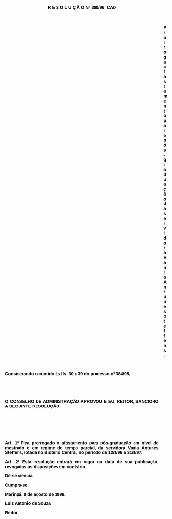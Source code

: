 <BODY TEXT="#000000">

<B><FONT FACE="Arial"><P ALIGN="CENTER">R E S O L U &Ccedil; &Atilde; O Nº 390/96  CAD</P>
<P ALIGN="CENTER"></P>
<P ALIGN="CENTER">&nbsp;</P><DIR>
<DIR>
<DIR>
<DIR>
<DIR>
<DIR>
<DIR>
<DIR>
<DIR>
<DIR>
<DIR>
<DIR>
<DIR>

<P ALIGN="JUSTIFY">Prorroga afastamento para p&oacute;s-gradua&ccedil;&atilde;o da servidora Vania Antunes Steffens.</P>
<P ALIGN="CENTER"></P>
</B><P ALIGN="CENTER">&nbsp;</P></DIR>
</DIR>
</DIR>
</DIR>
</DIR>
</DIR>
</DIR>
</DIR>
</DIR>
</DIR>
</DIR>
</DIR>
</DIR>

<P ALIGN="JUSTIFY">Considerando o contido &agrave;s fls. 30 a 39 do processo nº 384/95,</P>
<P ALIGN="JUSTIFY"></P>
<P ALIGN="JUSTIFY">&nbsp;</P>
<P ALIGN="JUSTIFY">&nbsp;</P>
<B><P ALIGN="JUSTIFY">O CONSELHO DE ADMINISTRA&Ccedil;&Atilde;O APROVOU E EU, REITOR, SANCIONO A SEGUINTE RESOLU&Ccedil;&Atilde;O:</P>
<P ALIGN="JUSTIFY"></P>
</B><P ALIGN="JUSTIFY">&nbsp;</P>
<P ALIGN="JUSTIFY">&nbsp;</P>
<P ALIGN="JUSTIFY">&nbsp;</P>
<B><P ALIGN="JUSTIFY">Art. 1º</B> Fica prorrogado o afastamento para p&oacute;s-gradua&ccedil;&atilde;o em n&iacute;vel de mestrado e em regime de tempo parcial, da servidora <B>Vania Antunes Steffens, </B>lotada no Biot&eacute;rio Central, no per&iacute;odo de 12/9/96 a 31/8/97.</P>
<B><P ALIGN="JUSTIFY">Art. 2º</B> Esta resolu&ccedil;&atilde;o entrar&aacute; em vigor na data de sua publica&ccedil;&atilde;o, revogadas as disposi&ccedil;&otilde;es em contr&aacute;rio. </P>
<P ALIGN="JUSTIFY">D&ecirc;-se ci&ecirc;ncia.</P>
<P ALIGN="JUSTIFY">Cumpra-se.</P>
<P ALIGN="JUSTIFY"></P>
<P ALIGN="JUSTIFY">Maring&aacute;, 8 de agosto de 1996.</P>
<P ALIGN="JUSTIFY"></P>
<P ALIGN="JUSTIFY">Luiz Antonio de Souza</P>
<B><P ALIGN="JUSTIFY">Reitor </P></B></FONT></BODY>
